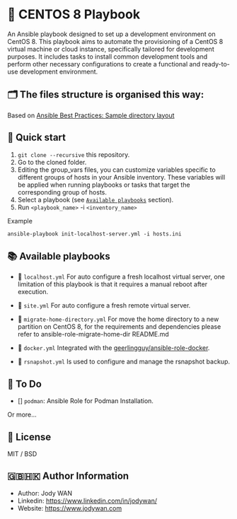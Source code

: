 # 📕 CENTOS 8 Playbook

An Ansible playbook designed to set up a development environment on CentOS 8. This playbook aims to automate the provisioning of a CentOS 8 virtual machine or cloud instance, specifically tailored for development purposes. It includes tasks to install common development tools and perform other necessary configurations to create a functional and ready-to-use development environment.

## 🗂️ The files structure is organised this way:
Based on [Ansible Best Practices: Sample directory layout](https://docs.ansible.com/ansible/latest/tips_tricks/sample_setup.html#sample-directory-layout)

## 🚀 Quick start

1. `git clone --recursive` this repository.
2. Go to the cloned folder.
3. Editing the group_vars files, you can customize variables specific to different groups of hosts in your Ansible inventory. These variables will be applied when running playbooks or tasks that target the corresponding group of hosts.
4. Select a playbook (see [`Available playbooks`](https://github.com/truewebartisans/useful-playbooks#-available-playbooks) section).
5. Run `<playbook_name>` -i `<inventory_name>`

Example

```console
ansible-playbook init-localhost-server.yml -i hosts.ini
```

## 📚 Available playbooks

- 📖 `localhost.yml` For auto configure a fresh localhost virtual server, one limitation of this playbook is that it requires a manual reboot after execution.

- 📖 `site.yml` For auto configure a fresh remote virtual server.

- 📖 `migrate-home-directory.yml` For move the home directory to a new partition on CentOS 8, for the requirements and dependencies please refer to ansible-role-migrate-home-dir README.md 

- 📖 `docker.yml` Integrated with the [geerlingguy/ansible-role-docker](https://github.com/geerlingguy/ansible-role-docker).

- 📖 `rsnapshot.yml` Is used to configure and manage the rsnapshot backup.

## 📑 To Do

- [] `podman`: Ansible Role for Podman Installation.

Or more...

## 📄 License

MIT / BSD

## 🇬🇧🇭🇰 Author Information

* Author: Jody WAN
* Linkedin: https://www.linkedin.com/in/jodywan/
* Website: https://www.jodywan.com

